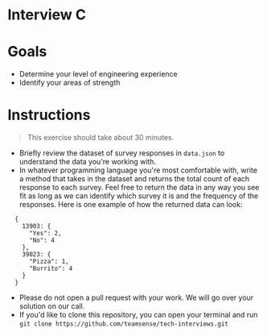 # Interview C

# Goals
- Determine your level of engineering experience
- Identify your areas of strength

# Instructions

> This exercise should take about 30 minutes.
- Briefly review the dataset of survey responses in `data.json` to understand the data you're working with.
- In whatever programming language you're most comfortable with, write a method that takes in the dataset and returns the total count of each response to each survey. Feel free to return the data in any way you see fit as long as we can identify which survey it is and the frequency of the responses. Here is one example of how the returned data can look:
```
  {
    13903: {
      "Yes": 2,
      "No": 4
    },
    39023: {
      "Pizza": 1,
      "Burrito": 4
    }
  }
```
- Please do not open a pull request with your work. We will go over your solution on our call. 
- If you'd like to clone this repository, you can open your terminal and run 
`git clone https://github.com/teamsense/tech-interviews.git`